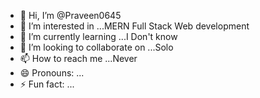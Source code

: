 - 👋 Hi, I’m @Praveen0645
- 👀 I’m interested in ...MERN Full Stack Web development 
- 🌱 I’m currently learning ...I Don't know 
- 💞️ I’m looking to collaborate on ...Solo
- 📫 How to reach me ...Never
- 😄 Pronouns: ...
- ⚡ Fun fact: ...

<!---
Praveen0645/Praveen0645 is a ✨ special ✨ repository because its `README.md` (this file) appears on your GitHub profile.
You can click the Preview link to take a look at your changes.
--->
